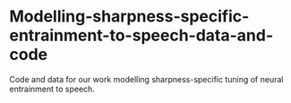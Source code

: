 # Modelling-sharpness-specific-entrainment-to-speech-data-and-code
Code and data for our work modelling sharpness-specific tuning of neural entrainment to speech.
